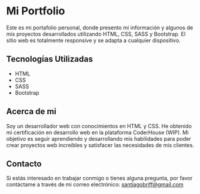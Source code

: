 
# Mi Portfolio
Este es mi portafolio personal, donde presento mi información y algunos de mis proyectos desarrollados utilizando HTML, CSS, SASS y Bootstrap. El sitio web es totalmente responsive y se adapta a cualquier dispositivo.

## Tecnologías Utilizadas
- HTML
- CSS
- SASS
- Bootstrap
## Acerca de mi
Soy un desarrollador web con conocimientos en HTML y CSS. He obtenido mi certificación en desarrollo web en la plataforma CoderHouse (WIP). Mi objetivo es seguir aprendiendo y desarrollando mis habilidades para poder crear proyectos web increíbles y satisfacer las necesidades de mis clientes.

## Contacto
Si estás interesado en trabajar conmigo o tienes alguna pregunta, por favor contáctame a través de mi correo electrónico: santiagobriff@gmail.com
